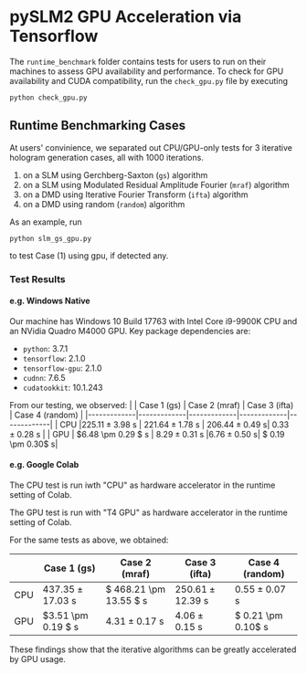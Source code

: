 pySLM2 GPU Acceleration via Tensorflow
======================================
The `runtime_benchmark` folder contains tests for users to run on their machines to assess GPU availability and performance. To check for GPU availability and CUDA compatibility, run the `check_gpu.py` file by executing
```
python check_gpu.py
```

Runtime Benchmarking Cases
--------------------------
At users' convinience, we separated out CPU/GPU-only tests for 3 iterative hologram generation cases, all with 1000 iterations.
1) on a SLM using Gerchberg-Saxton (`gs`) algorithm 
2) on a SLM using Modulated Residual Amplitude Fourier (`mraf`) algorithm 
3) on a DMD using Iterative Fourier Transform (`ifta`) algorithm
4) on a DMD using random (`random`) algorithm

As an example, run
```
python slm_gs_gpu.py
```
to test Case (1) using gpu, if detected any.

### Test Results 
#### e.g. Windows Native
Our machine has Windows 10 Build 17763 with Intel Core i9-9900K CPU and an NVidia Quadro M4000 GPU. Key package dependencies are:
- `python`: 3.7.1
- `tensorflow`: 2.1.0
- `tensorflow-gpu`: 2.1.0
- `cudnn`: 7.6.5
- `cudatookkit`: 10.1.243

From our testing, we observed:
|  | Case 1 (gs)   | Case 2 (mraf)  | Case 3 (ifta)  | Case 4 (random) |
|-------------|-------------|-------------|-------------|-------------|
| CPU |$225.11 \pm 3.98$ s | $221.64 \pm 1.78$ s  | $206.44 \pm 0.49$ s| $0.33 \pm 0.28$ s |
| GPU  | $6.48 \pm 0.29 $ s | $8.29 \pm 0.31$ s |$6.76 \pm 0.50$ s| $ 0.19 \pm 0.30$ s|

#### e.g. Google Colab
The CPU test is run iwth "CPU" as hardware accelerator in the runtime setting of Colab.

The GPU test is run with "T4 GPU" as hardware accelerator in the runtime setting of Colab.

For the same tests as above, we obtained:

|  | Case 1 (gs)   | Case 2 (mraf)  | Case 3 (ifta)  | Case 4 (random) |
|-------------|-------------|-------------|-------------|-------------|
| CPU |$437.35 \pm 17.03$ s | $ 468.21 \pm 13.55 $ s  | $250.61 \pm 12.39$ s| $0.55 \pm 0.07$ s |
| GPU  | $3.51 \pm 0.19 $ s | $4.31 \pm 0.17$ s |$4.06 \pm 0.15$ s| $ 0.21 \pm 0.10$ s|

These findings show that the iterative algorithms can be greatly accelerated by GPU usage.